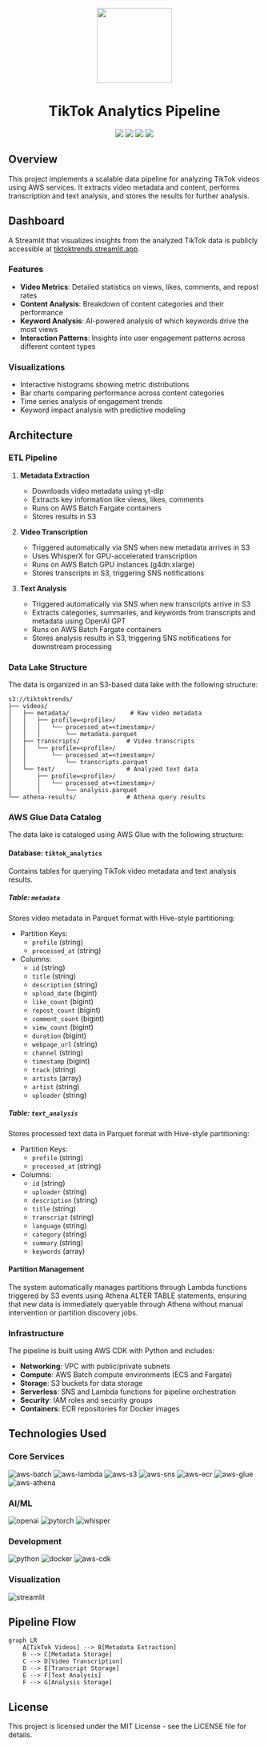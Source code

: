 <p align="center">
<img height="150" width="150" src="https://cdn.simpleicons.org/tiktok/gray"/>
</p>

<h1 align="center">TikTok Analytics Pipeline</h1>

<p align="center">
    <img src="https://img.shields.io/badge/AWS-232F3E?style=flat-square&logo=amazonaws&logoColor=white"/>
    <img src="https://img.shields.io/badge/Python-3776AB?style=flat-square&logo=python&logoColor=white"/>
    <img src="https://img.shields.io/badge/Docker-2496ED?style=flat-square&logo=docker&logoColor=white"/>
    <img src="https://img.shields.io/badge/AWS_CDK-232F3E?style=flat-square&logo=amazonaws&logoColor=white"/>
</p>

## Overview
This project implements a scalable data pipeline for analyzing TikTok videos using AWS services. It extracts video metadata and content, performs transcription and text analysis, and stores the results for further analysis.

## Dashboard
A Streamlit that visualizes insights from the analyzed TikTok data is publicly accessible at [tiktoktrends.streamlit.app](https://tiktoktrends.streamlit.app/).

### Features
- **Video Metrics**: Detailed statistics on views, likes, comments, and repost rates
- **Content Analysis**: Breakdown of content categories and their performance
- **Keyword Analysis**: AI-powered analysis of which keywords drive the most views
- **Interaction Patterns**: Insights into user engagement patterns across different content types

### Visualizations
- Interactive histograms showing metric distributions
- Bar charts comparing performance across content categories
- Time series analysis of engagement trends
- Keyword impact analysis with predictive modeling

## Architecture

### ETL Pipeline

1. **Metadata Extraction**
   - Downloads video metadata using yt-dlp
   - Extracts key information like views, likes, comments
   - Runs on AWS Batch Fargate containers
   - Stores results in S3

2. **Video Transcription** 
   - Triggered automatically via SNS when new metadata arrives in S3
   - Uses WhisperX for GPU-accelerated transcription
   - Runs on AWS Batch GPU instances (g4dn.xlarge)
   - Stores transcripts in S3, triggering SNS notifications

3. **Text Analysis**
   - Triggered automatically via SNS when new transcripts arrive in S3
   - Extracts categories, summaries, and keywords from transcripts and metadata using OpenAI GPT
   - Runs on AWS Batch Fargate containers
   - Stores analysis results in S3, triggering SNS notifications for downstream processing

### Data Lake Structure
The data is organized in an S3-based data lake with the following structure:

```
s3://tiktoktrends/
├── videos/
│   ├── metadata/                 # Raw video metadata
│   │   ├── profile=<profile>/
│   │   │   └── processed_at=<timestamp>/
│   │   │       └── metadata.parquet
│   ├── transcripts/             # Video transcripts
│   │   └── profile=<profile>/
│   │       └── processed_at=<timestamp>/
│   │           └── transcripts.parquet
│   └── text/                    # Analyzed text data
│       ├── profile=<profile>/
│       │   └── processed_at=<timestamp>/
│       │       └── analysis.parquet
└── athena-results/              # Athena query results
```

### AWS Glue Data Catalog
The data lake is cataloged using AWS Glue with the following structure:

#### Database: `tiktok_analytics`
Contains tables for querying TikTok video metadata and text analysis results.

##### Table: `metadata`
Stores video metadata in Parquet format with Hive-style partitioning:
- Partition Keys:
  - `profile` (string)
  - `processed_at` (string)
- Columns:
  - `id` (string)
  - `title` (string)
  - `description` (string)
  - `upload_date` (bigint)
  - `like_count` (bigint)
  - `repost_count` (bigint)
  - `comment_count` (bigint)
  - `view_count` (bigint)
  - `duration` (bigint)
  - `webpage_url` (string)
  - `channel` (string)
  - `timestamp` (bigint)
  - `track` (string)
  - `artists` (array<string>)
  - `artist` (string)
  - `uploader` (string)

##### Table: `text_analysis`
Stores processed text data in Parquet format with Hive-style partitioning:
- Partition Keys:
  - `profile` (string)
  - `processed_at` (string)
- Columns:
  - `id` (string)
  - `uploader` (string)
  - `description` (string)
  - `title` (string)
  - `transcript` (string)
  - `language` (string)
  - `category` (string)
  - `summary` (string)
  - `keywords` (array<string>)

#### Partition Management
The system automatically manages partitions through Lambda functions triggered by S3 events using Athena ALTER TABLE statements, ensuring that new data is immediately queryable through Athena without manual intervention or partition discovery jobs.

### Infrastructure

The pipeline is built using AWS CDK with Python and includes:

- **Networking**: VPC with public/private subnets
- **Compute**: AWS Batch compute environments (ECS and Fargate)
- **Storage**: S3 buckets for data storage
- **Serverless**: SNS and Lambda functions for pipeline orchestration
- **Security**: IAM roles and security groups
- **Containers**: ECR repositories for Docker images

## Technologies Used

### Core Services
![aws-batch](https://img.shields.io/badge/AWS_Batch-232F3E?style=flat-square&logo=amazonaws&logoColor=white)
![aws-lambda](https://img.shields.io/badge/AWS_Lambda-FF9900?style=flat-square&logo=awslambda&logoColor=white)
![aws-s3](https://img.shields.io/badge/Amazon_S3-569A31?style=flat-square&logo=amazons3&logoColor=white)
![aws-sns](https://img.shields.io/badge/Amazon_SNS-FF4F8B?style=flat-square&logo=amazonaws&logoColor=white)
![aws-ecr](https://img.shields.io/badge/Amazon_ECR-232F3E?style=flat-square&logo=amazonaws&logoColor=white)
![aws-glue](https://img.shields.io/badge/AWS_Glue-232F3E?style=flat-square&logo=amazonaws&logoColor=white)
![aws-athena](https://img.shields.io/badge/Amazon_Athena-232F3E?style=flat-square&logo=amazonaws&logoColor=white)

### AI/ML
![openai](https://img.shields.io/badge/OpenAI-412991?style=flat-square&logo=openai&logoColor=white)
![pytorch](https://img.shields.io/badge/PyTorch-EE4C2C?style=flat-square&logo=pytorch&logoColor=white)
![whisper](https://img.shields.io/badge/Whisper-000000?style=flat-square&logo=openai&logoColor=white)

### Development
![python](https://img.shields.io/badge/Python-3776AB?style=flat-square&logo=python&logoColor=white)
![docker](https://img.shields.io/badge/Docker-2496ED?style=flat-square&logo=docker&logoColor=white)
![aws-cdk](https://img.shields.io/badge/AWS_CDK-232F3E?style=flat-square&logo=amazonaws&logoColor=white)

### Visualization
![streamlit](https://img.shields.io/badge/Streamlit-FF4B4B?style=flat-square&logo=streamlit&logoColor=white)

## Pipeline Flow

```mermaid
graph LR
    A[TikTok Videos] --> B[Metadata Extraction]
    B --> C[Metadata Storage]
    C --> D[Video Transcription]
    D --> E[Transcript Storage]
    E --> F[Text Analysis]
    F --> G[Analysis Storage]
```

## License
This project is licensed under the MIT License - see the LICENSE file for details.